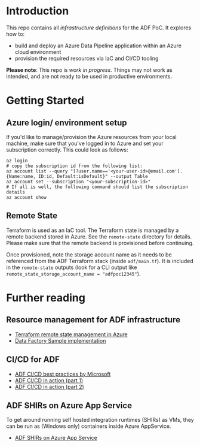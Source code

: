 # Introduction 

This repo contains all _infrastructure definitions_ for the ADF PoC. It explores how to:

- build and deploy an Azure Data Pipeline application within an Azure cloud environment
- provision the required resources via IaC and CI/CD tooling

**Please note**: This repo is _work in progress_. Things may not work as intended, and are not ready to be used in productive environments.

# Getting Started

## Azure login/ environment setup

If you'd like to manage/provision the Azure resources from your local machine, make sure that you've logged in to Azure and set your subscription correctly.
This could look as follows:

```
az login
# copy the subscription id from the following list:
az account list --query "[?user.name=='<your-user-id>@email.com'].{Name:name, ID:id, Default:isDefault}" --output Table
az account set --subscription "<your-subscription-id>"
# If all is well, the following command should list the subscription details
az account show
```

## Remote State

Terraform is used as an IaC tool. The Terraform state is managed by a remote backend stored in Azure. See the `remote-state` directory for details. Please make sure that the remote backend is provisioned before continuing.

Once provisioned, note the storage account name as it needs to be referenced from the ADF Terraform stack (inside `adf/main.tf`). It is included in the `remote-state` outputs (look for a CLI output like `remote_state_storage_account_name = "adfpoc12345"`).

# Further reading

## Resource management for ADF infrastructure
- [Terraform remote state management in Azure](https://learn.microsoft.com/en-us/azure/developer/terraform/store-state-in-azure-storage?tabs=terraform)
- [Data Factory Sample implementation](https://medium.com/twodigits/deploy-your-azure-data-factory-through-terraform-2a9c2bd2d75d)

## CI/CD for ADF
- [ADF CI/CD best practices by Microsoft](https://learn.microsoft.com/en-us/azure/data-factory/continuous-integration-delivery)
- [ADF CI/CD in action (part 1)](https://www.nathannellans.com/post/ci-cd-with-azure-data-factory-part-1)
- [ADF CI/CD in action (part 2)](https://www.nathannellans.com/post/ci-cd-with-azure-data-factory-part-2)

## ADF SHIRs on Azure App Service

To get around running self hosted integration runtimes (SHIRs) as VMs, they can be run as (Windows only) containers inside Azure AppService.

- [ADF SHIRs on Azure App Service](https://github.com/Azure-Samples/azure-data-factory-runtime-app-service/tree/main)
